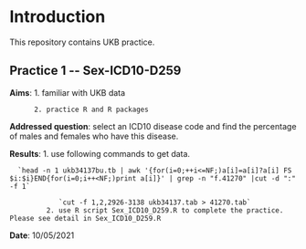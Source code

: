 Introduction
======
This repository contains UKB practice.

Practice 1 -- Sex-ICD10-D259
-------
**Aims**: 1. familiar with UKB data

          2. practice R and R packages

**Addressed question**: select an ICD10 disease code and find the percentage of males and females who have this disease.

**Results**: 1. use following commands to get data.

      `head -n 1 ukb34137bu.tb | awk '{for(i=0;++i<=NF;)a[i]=a[i]?a[i] FS $i:$i}END{for(i=0;i++<NF;)print a[i]}' | grep -n "f.41270" |cut -d ":" -f 1`
                
                `cut -f 1,2,2926-3138 ukb34137.tab > 41270.tab`
             2. use R script Sex_ICD10_D259.R to complete the practice. Please see detail in Sex_ICD10_D259.R

**Date**: 10/05/2021 

